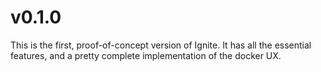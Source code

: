 # v0.1.0

This is the first, proof-of-concept version of Ignite.
It has all the essential features, and a pretty complete implementation of the docker UX.

